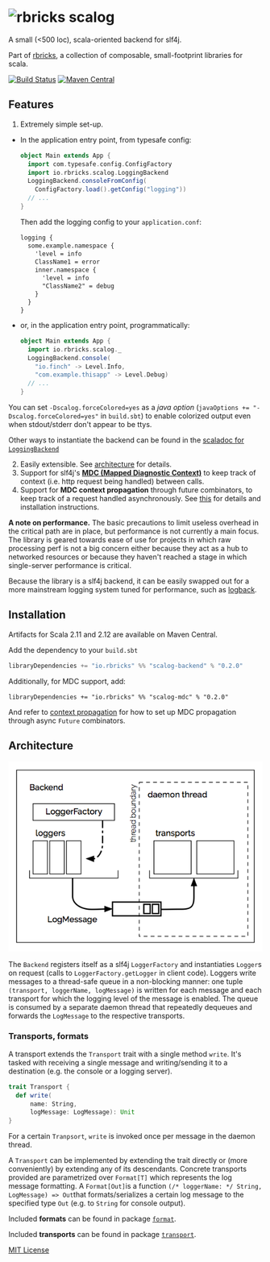# ![rbricks scalog](https://raw.githubusercontent.com/rbricks/rbricks.github.io/master/logo/scalog.png)

A small (<500 loc), scala-oriented backend for slf4j.

Part of [rbricks](http://rbricks.io), a collection of composable, small-footprint libraries for scala.

[![Build Status](https://travis-ci.org/rbricks/scalog.svg?branch=master)](https://travis-ci.org/rbricks/scalog) [![Maven Central](https://img.shields.io/maven-central/v/io.rbricks/scalog-backend_2.12.svg)](http://search.maven.org/#search%7Cga%7C1%7Cg%3A%22io.rbricks%22%20a%3A%22scalog-backend_2.12%22)


## Features

1. Extremely simple set-up.

  * In the application entry point, from typesafe config:

    ```scala
    object Main extends App {
      import com.typesafe.config.ConfigFactory
      import io.rbricks.scalog.LoggingBackend
      LoggingBackend.consoleFromConfig(
        ConfigFactory.load().getConfig("logging"))
      // ...
    }
    ```

    Then add the logging config to your `application.conf`:

    ```
    logging {
      some.example.namespace {
        'level = info
        ClassName1 = error
        inner.namespace {
          'level = info
          "ClassName2" = debug
        }
      }
    }
    ```

  * or, in the application entry point, programmatically:

    ```scala
    object Main extends App {
      import io.rbricks.scalog._
      LoggingBackend.console(
        "io.finch" -> Level.Info,
        "com.example.thisapp" -> Level.Debug)
      // ...
    }
    ```

  You can set `-Dscalog.forceColored=yes` as a _java option_ (`javaOptions += "-Dscalog.forceColored=yes"` in `build.sbt`) to enable colorized output even when stdout/stderr don't appear to be ttys.

  Other ways to instantiate the backend can be found in the [scaladoc for `LoggingBackend`](http://rbricks.io/scalog/latest/api/io/rbricks/scalog/LoggingBackend$.html)

2. Easily extensible. See [architecture](#architecture) for details.
3. Support for slf4j's __[MDC (Mapped Diagnostic Context)](http://logback.qos.ch/manual/mdc.html)__ to keep track of context (i.e. http request being handled) between calls.
4. Support for __MDC context propagation__ through future combinators, to keep track of a request handled asynchronously. See [this](contextpropagation/README.md) for details and installation instructions.

__A note on performance.__ The basic precautions to limit useless overhead in the critical path are in place, but performance is not currently a main focus. The library is geared towards ease of use for projects in which raw processing perf is not a big concern either because they act as a hub to networked resources or because they haven't reached a stage in which single-server performance is critical.

Because the library is a slf4j backend, it can be easily swapped out for a more mainstream logging system tuned for performance, such as [logback](http://logback.qos.ch).

## Installation

Artifacts for Scala 2.11 and 2.12 are available on Maven Central.

Add the dependency to your `build.sbt`

```scala
libraryDependencies += "io.rbricks" %% "scalog-backend" % "0.2.0"
```

Additionally, for MDC support, add:

```
libraryDependencies += "io.rbricks" %% "scalog-mdc" % "0.2.0"
```

And refer to [context propagation](#context-propagation) for how to set up MDC propagation through async `Future` combinators.

## Architecture

![architecture](docs/architecture-600.png)

The `Backend` registers itself as a slf4j `LoggerFactory` and instantiaties `Logger`s on request (calls to `LoggerFactory.getLogger` in client code). Loggers write messages to a thread-safe queue in a non-blocking manner: one tuple `(transport, loggerName, logMessage)` is written for each message and each transport for which the logging level of the message is enabled. The queue is consumed by a separate daemon thread that repeatedly dequeues and forwards the `LogMessage` to the respective transports.

### Transports, formats

A transport extends the `Transport` trait with a single method `write`. It's tasked with receiving a single message and writing/sending it to a destination (e.g. the console or a logging server).

```scala
trait Transport {
  def write(
      name: String,
      logMessage: LogMessage): Unit
}
```

For a certain `Tranpsort`, `write` is invoked once per message in the daemon thread.

A `Transport` can be implemented by extending the trait directly or (more conveniently) by extending any of its descendants. Concrete transports provided are parametrized over `Format[T]` which represents the log message formatting. A `Format[Out]`is a function `(/* loggerName: */ String, LogMessage) => Out`that formats/serializes a certain log message to the specified type `Out` (e.g. to `String` for console output).

Included __formats__ can be found in package [`format`](http://rbricks.io/scalog/latest/api/io/rbricks/scalog/format/index.html).

Included __transports__ can be found in package [`transport`](http://rbricks.io/scalog/latest/api/io/rbricks/scalog/transport/index.html).


[MIT License](LICENSE.txt)
